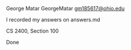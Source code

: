 George Matar
GeorgeMatar
gm185617@ohio.edu

I recorded my answers on answers.md

CS 2400, Section 100
 
 Done